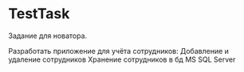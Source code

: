 # TestTask
Задание для новатора.

Разработать приложение для учёта сотрудников:
Добавление и удаление сотрудников
Хранение сотрудников в бд MS SQL Server
